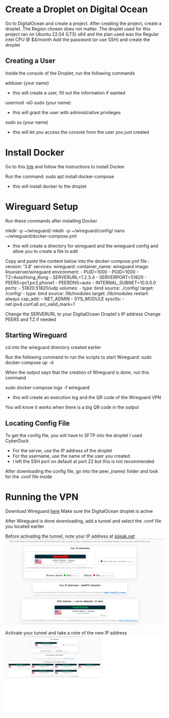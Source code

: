 # Create a Droplet on Digital Ocean
Go to DigitalOcean and create a project. After creating the project, create a droplet.
The Region chosen does not matter.
The droplet used for this project ran on Ubuntu 22.04 (LTS) x64 and the plan used was the Regular intel CPU @ $4/month
Add the password (or use SSH) and create the droplet 

## Creating a User 
Inside the console of the Droplet, run the following commands

adduser (your name)
- this will create a user, fill out the information if wanted

usermod -aG sudo (your name)
- this will grant the user with administrative privileges

sudo su (your name)
- this will let you access the console from the user you just created

# Install Docker
Go to this [link](https://docs.docker.com/get-docker/) and follow the instructions to install Docker

Run the command:
sudo apt install docker-compose
- this will install docker to the droplet

# Wireguard Setup
Run these commands after installing Docker

mkdir -p ~/wireguard/
mkdir -p ~/wireguard/config/
nano ~/wireguard/docker-compose.yml

- this will create a directory for wireguard and the wireguard config and allow you to create a file to edit

Copy and paste the content below into the docker-compose.yml file :
version: '3.8'
services:
  wireguard:
    container_name: wireguard
    image: linuxserver/wireguard
    environment:
      - PUID=1000
      - PGID=1000
      - TZ=Asia/Hong_Kong
      - SERVERURL=1.2.3.4
      - SERVERPORT=51820
      - PEERS=pc1,pc2,phone1
      - PEERDNS=auto
      - INTERNAL_SUBNET=10.0.0.0
    ports:
      - 51820:51820/udp
    volumes:
      - type: bind
        source: ./config/
        target: /config/
      - type: bind
        source: /lib/modules
        target: /lib/modules
    restart: always
    cap_add:
      - NET_ADMIN
      - SYS_MODULE
    sysctls:
      - net.ipv4.conf.all.src_valid_mark=1

Change the SERVERURL to your DigitalOcean Droplet's IP address
Change PEERS and TZ if needed

## Starting Wireguard
cd into the wireguard directory created earlier

Run the following command to run the scripts to start Wireguard:
sudo docker-compose up -d

When the output says that the creation of Wireguard is done, run this command

sudo docker-compose logs -f wireguard
- this will create an execution log and the QR code of the Wireguard VPN

You will know it works when there is a big QR code in the output


## Locating Config File
To get the config file, you will have to SFTP into the droplet 
I used CyberDuck
- For the server, use the IP address of the droplet
- For the username, use the name of the user you created
- I left the SSH port on default at port 22 but this is not recommended

After downloading the config file, go into the peer_(name) folder and look for the .conf file inside


# Running the VPN 
Download Wireguard [here](https://www.wireguard.com/install/)
Make sure the DigitalOcean droplet is active

After Wireguard is done downloading, add a tunnel and select the .conf file you located earlier

Before activating the tunnel, note your IP address at [ipleak.net](ipleak.net)
<img src = "images/DockerOff.png">

Activate your tunnel and take a note of the new IP address
<img src = "images/DockerOn.png">












